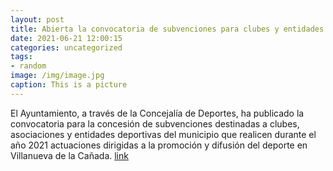 ```yaml
---
layout: post
title: Abierta la convocatoria de subvenciones para clubes y entidades deportivas
date: 2021-06-21 12:00:15
categories: uncategorized
tags:
- random
image: /img/image.jpg
caption: This is a picture
---
```

El Ayuntamiento, a través de la Concejalía de Deportes, ha publicado la convocatoria para la concesión de subvenciones destinadas a clubes, asociaciones y entidades deportivas del municipio que realicen durante el año 2021 actuaciones dirigidas a la promoción y difusión del deporte en Villanueva de la Cañada.   [link](https://www.ayto-villacanada.es/noticias/abierta-la-convocatoria-de-subvenciones-para-clubes-y-entidades-deportivas/)
